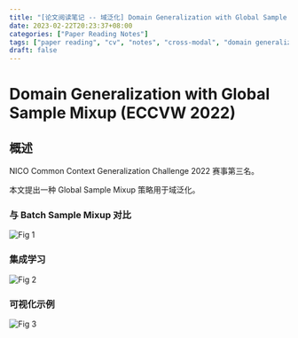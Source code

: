 ```yaml
---
title: "[论文阅读笔记 -- 域泛化] Domain Generalization with Global Sample Mixup (ECCVW 2022)"
date: 2023-02-22T20:23:37+08:00
categories: ["Paper Reading Notes"]
tags: ["paper reading", "cv", "notes", "cross-modal", "domain generalization"]
draft: false
---
```


# Domain Generalization with Global Sample Mixup (ECCVW 2022)

## 概述

NICO Common Context Generalization Challenge 2022 赛事第三名。  

本文提出一种 Global Sample Mixup 策略用于域泛化。  

### 与 Batch Sample Mixup 对比

![Fig 1](/images/2023/PRN348/1.png)

### 集成学习

![Fig 2](/images/2023/PRN348/2.png)

### 可视化示例

![Fig 3](/images/2023/PRN348/3.png)
